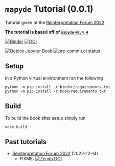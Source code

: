 # `mapyde` Tutorial (0.0.1)

Tutorial given at the [Reinterpretation Forum 2022](https://indico.cern.ch/event/1197680/).

**The tutorial is based off of [`mapyde` `v0.4.4`](https://pypi.org/project/mapyde/0.4.4/)**

[![Binder](https://mybinder.org/badge_logo.svg)](https://mybinder.org/v2/gh/scipp-atlas/mapyde-tutorial/main?urlpath=lab)
[![DOI](https://zenodo.org/badge/576424689.svg)](https://zenodo.org/badge/latestdoi/576424689)

[![Deploy Jupyter Book](https://github.com/scipp-atlas/mapyde-tutorial/workflows/Deploy%20Jupyter%20Book/badge.svg?branch=main)](https://scipp-atlas.github.io/mapyde-tutorial/)
[![pre-commit.ci status](https://results.pre-commit.ci/badge/github/scipp-atlas/mapyde-tutorial/main.svg)](https://results.pre-commit.ci/latest/github/scipp-atlas/mapyde-tutorial/main)

## Setup

In a Python virtual environment run the following

```
python -m pip install -r binder/requirements.txt
python -m pip install -r book/requirements.txt
```

## Build

To build the book after setup simply run

```
make build
```

## Past tutorials

* [Reinterpretation Forum 2022](https://indico.cern.ch/event/1197680/) (2022-12-14)
   - FIXME: [![Zendo DOI](https://zenodo.org/badge/DOI/10.5281/zenodo.4670322.svg)](https://doi.org/10.5281/zenodo.4670322)
